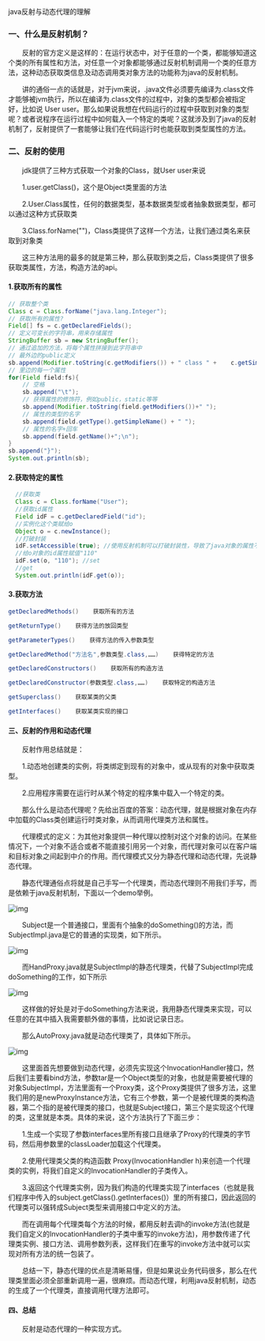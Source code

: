 java反射与动态代理的理解

### 一、什么是反射机制？
　　反射的官方定义是这样的：在运行状态中，对于任意的一个类，都能够知道这个类的所有属性和方法，对任意一个对象都能够通过反射机制调用一个类的任意方法，这种动态获取类信息及动态调用类对象方法的功能称为java的反射机制。　　

　　讲的通俗一点的话就是，对于jvm来说，.java文件必须要先编译为.class文件才能够被jvm执行，所以在编译为.class文件的过程中，对象的类型都会被指定好，比如说 User user。那么如果说我想在代码运行的过程中获取到对象的类型呢？或者说程序在运行过程中如何载入一个特定的类呢？这就涉及到了java的反射机制了，反射提供了一套能够让我们在代码运行时也能获取到类型属性的方法。

### 二、反射的使用
　　jdk提供了三种方式获取一个对象的Class，就User user来说

　　1.user.getClass()，这个是Object类里面的方法

　　2.User.Class属性，任何的数据类型，基本数据类型或者抽象数据类型，都可以通过这种方式获取类

　　3.Class.forName("")，Class类提供了这样一个方法，让我们通过类名来获取到对象类

　　这三种方法用的最多的就是第三种，那么获取到类之后，Class类提供了很多获取类属性，方法，构造方法的api。

#### 1.获取所有的属性

  ```java
  // 获取整个类  
  Class c = Class.forName("java.lang.Integer");  
  // 获取所有的属性?  
  Field[] fs = c.getDeclaredFields();  
  // 定义可变长的字符串，用来存储属性  
  StringBuffer sb = new StringBuffer();  
  // 通过追加的方法，将每个属性拼接到此字符串中  
  // 最外边的public定义  
  sb.append(Modifier.toString(c.getModifiers()) + " class " +    c.getSimpleName() +"{\n");  
  // 里边的每一个属性  
  for(Field field:fs){  
      // 空格
      sb.append("\t");
      // 获得属性的修饰符，例如public，static等等
      sb.append(Modifier.toString(field.getModifiers())+" ");  
      // 属性的类型的名字 
      sb.append(field.getType().getSimpleName() + " "); 
      // 属性的名字+回车
      sb.append(field.getName()+";\n");  
  }  
  sb.append("}");  
  System.out.println(sb);
  ```
#### 2.获取特定的属性

```java
  //获取类  
  Class c = Class.forName("User");  
  //获取id属性  
  Field idF = c.getDeclaredField("id");  
  //实例化这个类赋给o  
  Object o = c.newInstance();  
  //打破封装  
  idF.setAccessible(true); //使用反射机制可以打破封装性，导致了java对象的属性不安全。  
  //给o对象的id属性赋值"110"  
  idF.set(o, "110"); //set  
  //get  
  System.out.println(idF.get(o));
```

#### 3.获取方法

```java
getDeclaredMethods()    获取所有的方法

getReturnType()    获得方法的放回类型

getParameterTypes()    获得方法的传入参数类型

getDeclaredMethod("方法名",参数类型.class,……)    获得特定的方法

getDeclaredConstructors()    获取所有的构造方法

getDeclaredConstructor(参数类型.class,……)    获取特定的构造方法

getSuperclass()    获取某类的父类

getInterfaces()    获取某类实现的接口
```
#### 三、反射的作用和动态代理　

　　反射作用总结就是：

　　1.动态地创建类的实例，将类绑定到现有的对象中，或从现有的对象中获取类型。

　　2.应用程序需要在运行时从某个特定的程序集中载入一个特定的类。

　　那么什么是动态代理呢？先给出百度的答案：动态代理，就是根据对象在内存中加载的Class类创建运行时类对象，从而调用代理类方法和属性。

　　代理模式的定义：为其他对象提供一种代理以控制对这个对象的访问。在某些情况下，一个对象不适合或者不能直接引用另一个对象，而代理对象可以在客户端和目标对象之间起到中介的作用。而代理模式又分为静态代理和动态代理，先说静态代理。

　　静态代理通俗点将就是自己手写一个代理类，而动态代理则不用我们手写，而是依赖于java反射机制，下面以一个demo举例。

![img][1]

　　Subject是一个普通接口，里面有个抽象的doSomething()的方法，而SubjectImpl.java是它的普通的实现类，如下所示。

![img][2]

　　而HandProxy.java就是SubjectImpl的静态代理类，代替了SubjectImpl完成doSomething的工作，如下所示

![img][3]

　　这样做的好处是对于doSomething方法来说，我用静态代理类来实现，可以任意的在其中插入我需要额外做的事情，比如说记录日志。

　　那么AutoProxy.java就是动态代理类了，具体如下所示。

![img][4]

　　这里面首先想要做到动态代理，必须先实现这个InvocationHandler接口，然后我们主要看bind方法，参数tar是一个Object类型的对象，也就是需要被代理的对象SubjectImpl，方法里面有一个Proxy类，这个Proxy类提供了很多方法，这里我们用的是newProxyInstance方法，它有三个参数，第一个是被代理类的类构造器，第二个指的是被代理类的接口，也就是Subject接口，第三个是实现这个代理的类，这里就是本类。具体的来说，这个方法执行了下面三步：

　　1.生成一个实现了参数interfaces里所有接口且继承了Proxy的代理类的字节码，然后用参数里的classLoader加载这个代理类。

　　2.使用代理类父类的构造函数 Proxy(InvocationHandler h)来创造一个代理类的实例，将我们自定义的InvocationHandler的子类传入。

　　3.返回这个代理类实例，因为我们构造的代理类实现了interfaces（也就是我们程序中传入的subject.getClass().getInterfaces()）里的所有接口，因此返回的代理类可以强转成Subject类型来调用接口中定义的方法。

　　而在调用每个代理类每个方法的时候，都用反射去调h的invoke方法(也就是我们自定义的InvocationHandler的子类中重写的invoke方法)，用参数传递了代理类实例、接口方法、调用参数列表，这样我们在重写的invoke方法中就可以实现对所有方法的统一包装了。

　　总结一下，静态代理的优点是清晰易懂，但是如果说业务代码很多，那么在代理类里面必须全部重新调用一遍，很麻烦。而动态代理，利用java反射机制，动态的生成了一个代理类，直接调用代理方法即可。

#### 四、总结

　　反射是动态代理的一种实现方式。




[1]:https://github.com/xiyannanfei/Project/blob/master/image/基础篇/201908072303.png
[2]:https://github.com/xiyannanfei/Project/blob/master/image/基础篇/201908072304.png
[3]:https://github.com/xiyannanfei/Project/blob/master/image/基础篇/201908072305.png
[4]:https://github.com/xiyannanfei/Project/blob/master/image/基础篇/201908072306.png

